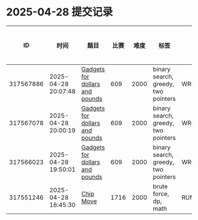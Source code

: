 # 2025-04-28 提交记录

 | ID | 时间 | 题目 | 比赛 | 难度 | 标签 | 结果 | 测试用例 | 运行时间 | 内存消耗 |
 |----|------|-----|-----|------|-----|------|---------|--------|----------|
 | 317567886 | 2025-04-28  20:07:48 | [Gadgets for dollars and pounds](https://codeforces.com/problemset/problem/609/D) | 609 | 2000 | binary search, greedy, two pointers | WRONG_ANSWER | 7 | 405ms | 13000KB |
 | 317567078 | 2025-04-28  20:00:19 | [Gadgets for dollars and pounds](https://codeforces.com/problemset/problem/609/D) | 609 | 2000 | binary search, greedy, two pointers | WRONG_ANSWER | 7 | 389ms | 8800KB |
 | 317566023 | 2025-04-28  19:50:01 | [Gadgets for dollars and pounds](https://codeforces.com/problemset/problem/609/D) | 609 | 2000 | binary search, greedy, two pointers | WRONG_ANSWER | 2 | 46ms | 0KB |
 | 317551246 | 2025-04-28  16:45:30 | [Chip Move](https://codeforces.com/problemset/problem/1716/D) | 1716 | 2000 | brute force, dp, math | RUNTIME_ERROR | 11 | 952ms | 2700KB |